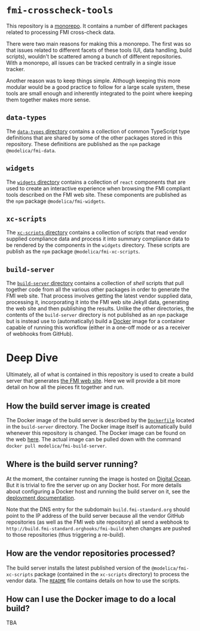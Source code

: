 # `fmi-crosscheck-tools`

This repository is a
[monorepo](https://medium.com/@maoberlehner/monorepos-in-the-wild-33c6eb246cb9).
It contains a number of different packages related to processing FMI cross-check
data.

There were two main reasons for making this a monorepo. The first was so that
issues related to different facets of these tools (UI, data handling, build
scripts), wouldn't be scattered among a bunch of different repositories. With a
monorepo, all issues can be tracked centrally in a single issue tracker.

Another reason was to keep things simple. Although keeping this more modular
would be a good practice to follow for a large scale system, these tools are
small enough and inherently integrated to the point where keeping them together
makes more sense.

## `data-types`

The [`data-types` directory](data-types/README.md) contains a collection of
common TypeScript type definitions that are shared by some of the other packages
stored in this repository. These definitions are published as the `npm`
package `@modelica/fmi-data`.

## `widgets`

The [`widgets` directory](widgets/README.md) contains a collection of
`react` components that are used to create an interactive experience when
browsing the FMI compliant tools described on the FMI web site. These
components are published as the `npm` package `@modelica/fmi-widgets`.

## `xc-scripts`

The [`xc-scripts` directory](xc-scripts/README.md) contains a collection of
scripts that read vendor supplied compliance data and process it into summary
compliance data to be rendered by the components in the `widgets` directory.
These scripts are publish as the `npm` package `@modelica/fmi-xc-scripts`.

## `build-server`

The [`build-server` directory](build-server/README.md) contains a collection of
_shell_ scripts that pull together code from all the various other packages in
order to generate the FMI web site. That process involves getting the latest
vendor supplied data, processing it, incorporating it into the FMI web site
Jekyll data, generating the web site and then publishing the results. Unlike
the other directories, the contents of the `build-server` directory is not
published as an `npm` package but is instead use to (automatically) build a
[Docker](https://www.docker.com/) image for a container capable of running this
workflow (either in a one-off mode or as a receiver of webhooks from GitHub).

# Deep Dive

Ultimately, all of what is contained in this repository is used to create a
build server that generates [the FMI web site](http://fmi-standard.org). Here
we will provide a bit more detail on how all the pieces fit together and run.

## How the build server image is created

The Docker image of the build server is described by the
[`Dockerfile`](./build-server/Dockerfile) located in the `build-server`
directory. The Docker image itself is automatically build whenever this
repository is changed. The Docker image can be found on the web
[here](https://hub.docker.com/r/modelica/fmi-build-server/). The actual image
can be pulled down with the command `docker pull modelica/fmi-build-server`.

## Where is the build server running?

At the moment, the container running the image is hosted on [Digital
Ocean](http://digitalocean.com). But it is trivial to fire the server up on any
Docker host. For more details about configuring a Docker host and running the
build server on it, see the [deployment
documentation](./build-server/DEPLOYMENT.md).

Note that the DNS entry for the subdomain `build.fmi-standard.org` should point
to the IP address of the build server because all the vendor GitHub repositories
(as well as the FMI web site repository) all send a webhook to
`http://build.fmi-standard.orghooks/fmi-build` when changes are pushed to those
repositories (thus triggering a re-build).

## How are the vendor repositories processed?

The build server installs the latest published version of the
`@modelica/fmi-xc-scripts` package (contained in the `xc-scripts` directory) to
process the vendor data. The [`README`](./xc-scripts/READM.md) file contains
details on how to use the scripts.

## How can I use the Docker image to do a local build?

TBA
